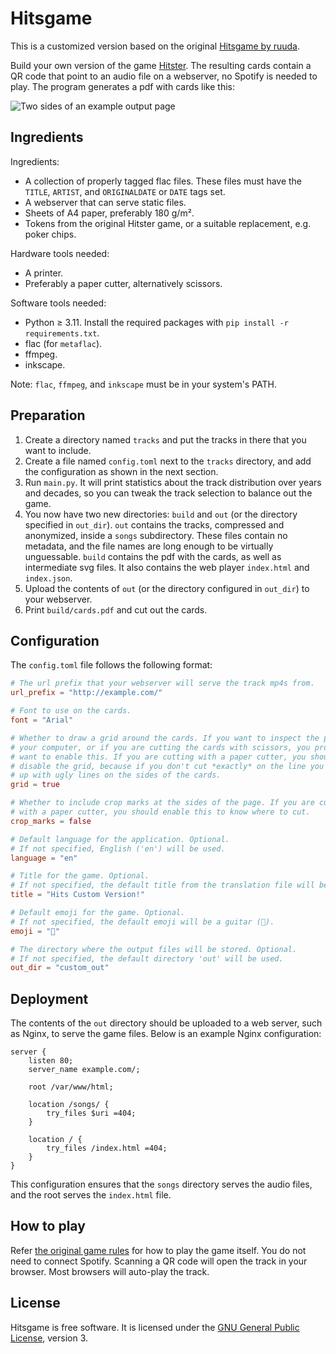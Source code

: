 # Hitsgame

This is a customized version based on the original [Hitsgame by ruuda](https://github.com/ruuda/hitsgame).

Build your own version of the game [Hitster][hitster]. The resulting cards
contain a QR code that point to an audio file on a webserver, no Spotify is
needed to play. The program generates a pdf with cards like this:

![Two sides of an example output page](example.png)

## Ingredients

Ingredients:

 * A collection of properly tagged flac files. These files must have the
   `TITLE`, `ARTIST`, and `ORIGINALDATE` or `DATE` tags set.
 * A webserver that can serve static files.
 * Sheets of A4 paper, preferably 180 g/m².
 * Tokens from the original Hitster game, or a suitable replacement,
   e.g. poker chips.

Hardware tools needed:

 * A printer.
 * Preferably a paper cutter, alternatively scissors.

Software tools needed:

 * Python ≥ 3.11. Install the required packages with `pip install -r requirements.txt`.
 * flac (for `metaflac`).
 * ffmpeg.
 * inkscape.

Note: `flac`, `ffmpeg`, and `inkscape` must be in your system's PATH.

## Preparation

 1. Create a directory named `tracks` and put the tracks in there that you want
    to include.
 2. Create a file named `config.toml` next to the `tracks` directory, and
    add the configuration as shown in the next section.
 3. Run `main.py`. It will print statistics about the track distribution
    over years and decades, so you can tweak the track selection to balance out
    the game.
 4. You now have two new directories: `build` and `out` (or the directory specified in `out_dir`). `out` contains the
    tracks, compressed and anonymized, inside a `songs` subdirectory. These files contain no metadata,
    and the file names are long enough to be virtually unguessable.
    `build` contains the pdf with the cards, as well as intermediate svg files. It also contains the web player `index.html` and `index.json`. 
 5. Upload the contents of `out` (or the directory configured in `out_dir`) to your webserver.
 6. Print `build/cards.pdf` and cut out the cards.

## Configuration

The `config.toml` file follows the following format:

```toml
# The url prefix that your webserver will serve the track mp4s from.
url_prefix = "http://example.com/"

# Font to use on the cards.
font = "Arial"

# Whether to draw a grid around the cards. If you want to inspect the pdf on
# your computer, or if you are cutting the cards with scissors, you probably
# want to enable this. If you are cutting with a paper cutter, you should
# disable the grid, because if you don't cut *exactly* on the line you'll end
# up with ugly lines on the sides of the cards.
grid = true

# Whether to include crop marks at the sides of the page. If you are cutting
# with a paper cutter, you should enable this to know where to cut.
crop_marks = false

# Default language for the application. Optional.
# If not specified, English ('en') will be used.
language = "en"

# Title for the game. Optional.
# If not specified, the default title from the translation file will be used.
title = "Hits Custom Version!"

# Default emoji for the game. Optional.
# If not specified, the default emoji will be a guitar (🎸).
emoji = "🎸"

# The directory where the output files will be stored. Optional.
# If not specified, the default directory 'out' will be used.
out_dir = "custom_out"
```


## Deployment

The contents of the `out` directory should be uploaded to a web server, such as Nginx, to serve the game files. Below is an example Nginx configuration:

```nginx
server {
    listen 80;
    server_name example.com/;

    root /var/www/html;

    location /songs/ {
        try_files $uri =404;
    }

    location / {
        try_files /index.html =404;
    }
}
```

This configuration ensures that the `songs` directory serves the audio files, and the root serves the `index.html` file.

## How to play

Refer [the original game rules][howplay] for how to play the game itself. You
do not need to connect Spotify. Scanning a QR code will open the track in your
browser. Most browsers will auto-play the track.

## License

Hitsgame is free software. It is licensed under the
[GNU General Public License][gplv3], version 3.

[gplv3]:   https://www.gnu.org/licenses/gpl-3.0.html
[hitster]: https://boardgamegeek.com/boardgame/318243/hitster
[howplay]: https://hitstergame.com/en-us/how-to-play-premium/
